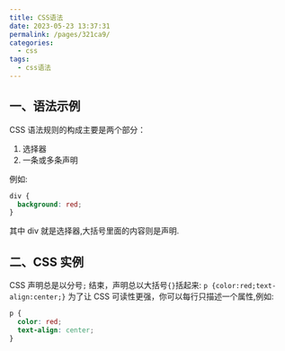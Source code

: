 ```yaml
---
title: CSS语法
date: 2023-05-23 13:37:31
permalink: /pages/321ca9/
categories:
  - css
tags:
  - css语法
---
```


## 一、语法示例

CSS 语法规则的构成主要是两个部分：

1. 选择器
2. 一条或多条声明

例如:

```css
div {
  background: red;
}
```

其中 div 就是选择器,大括号里面的内容则是声明.

## 二、CSS 实例

CSS 声明总是以分号`;` 结束，声明总以大括号`{}`括起来:
`p {color:red;text-align:center;}`
为了让 CSS 可读性更强，你可以每行只描述一个属性,例如:

```css
p {
  color: red;
  text-align: center;
}
```
